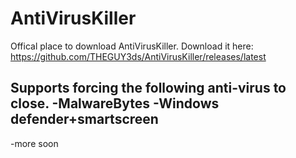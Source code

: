 # AntiVirusKiller
Offical place to download AntiVirusKiller.
Download it here: https://github.com/THEGUY3ds/AntiVirusKiller/releases/latest


Supports forcing the following anti-virus to close.
-MalwareBytes
-Windows defender+smartscreen
-
-more soon
